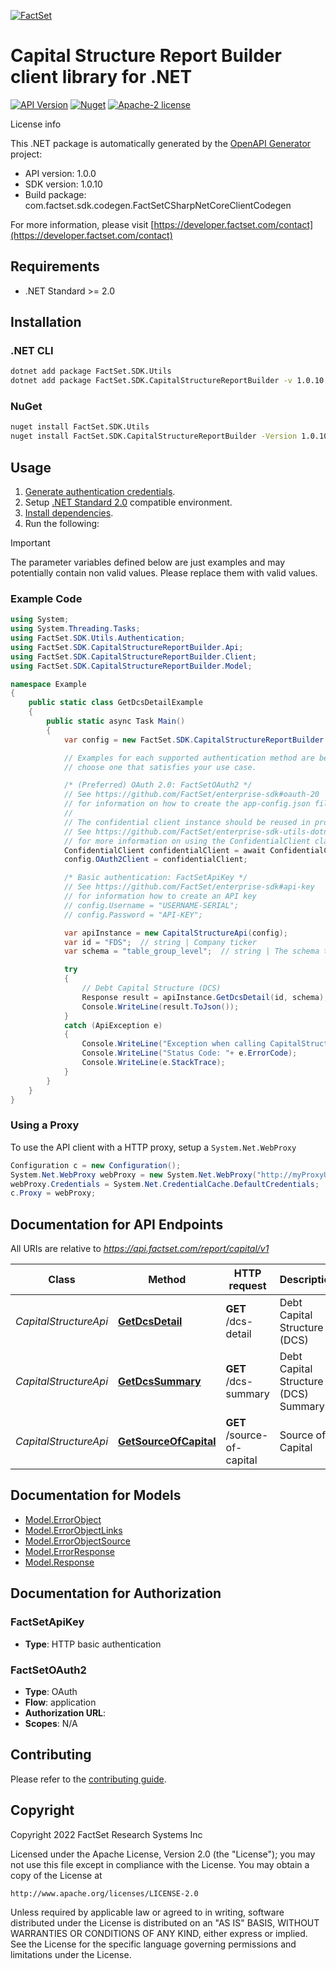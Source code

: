 [![FactSet](https://raw.githubusercontent.com/factset/enterprise-sdk/main/docs/images/factset-logo.svg)](https://www.factset.com)

# Capital Structure Report Builder client library for .NET

[![API Version](https://img.shields.io/badge/api-v1.0.0-blue)](https://developer.factset.com/api-catalog/capital-structure-report-builder-api)
[![Nuget](https://img.shields.io/badge/nuget-v1.0.10-orange)](https://www.nuget.org/packages/FactSet.SDK.CapitalStructureReportBuilder/1.0.10)
[![Apache-2 license](https://img.shields.io/badge/license-Apache2-brightgreen.svg)](https://www.apache.org/licenses/LICENSE-2.0)

License info

This .NET package is automatically generated by the [OpenAPI Generator](https://openapi-generator.tech) project:

- API version: 1.0.0
- SDK version: 1.0.10
- Build package: com.factset.sdk.codegen.FactSetCSharpNetCoreClientCodegen

For more information, please visit [https://developer.factset.com/contact](https://developer.factset.com/contact)

## Requirements

* .NET Standard >= 2.0

## Installation

### .NET CLI

```bash
dotnet add package FactSet.SDK.Utils
dotnet add package FactSet.SDK.CapitalStructureReportBuilder -v 1.0.10
```

### NuGet

```bash
nuget install FactSet.SDK.Utils
nuget install FactSet.SDK.CapitalStructureReportBuilder -Version 1.0.10
```

## Usage

1. [Generate authentication credentials](../../../../README.md#authentication).
2. Setup [.NET Standard 2.0](https://docs.microsoft.com/en-us/dotnet/standard/net-standard?tabs=net-standard-2-0) compatible environment.
3. [Install dependencies](#installation).
4. Run the following:

> [!IMPORTANT]
> The parameter variables defined below are just examples and may potentially contain non valid values. Please replace them with valid values.

### Example Code

```csharp
using System;
using System.Threading.Tasks;
using FactSet.SDK.Utils.Authentication;
using FactSet.SDK.CapitalStructureReportBuilder.Api;
using FactSet.SDK.CapitalStructureReportBuilder.Client;
using FactSet.SDK.CapitalStructureReportBuilder.Model;

namespace Example
{
    public static class GetDcsDetailExample
    {
        public static async Task Main()
        {
            var config = new FactSet.SDK.CapitalStructureReportBuilder.Client.Configuration();

            // Examples for each supported authentication method are below,
            // choose one that satisfies your use case.

            /* (Preferred) OAuth 2.0: FactSetOAuth2 */
            // See https://github.com/FactSet/enterprise-sdk#oauth-20
            // for information on how to create the app-config.json file
            //
            // The confidential client instance should be reused in production environments.
            // See https://github.com/FactSet/enterprise-sdk-utils-dotnet#authentication
            // for more information on using the ConfidentialClient class
            ConfidentialClient confidentialClient = await ConfidentialClient.CreateAsync("/path/to/app-config.json");
            config.OAuth2Client = confidentialClient;

            /* Basic authentication: FactSetApiKey */
            // See https://github.com/FactSet/enterprise-sdk#api-key
            // for information how to create an API key
            // config.Username = "USERNAME-SERIAL";
            // config.Password = "API-KEY";

            var apiInstance = new CapitalStructureApi(config);
            var id = "FDS";  // string | Company ticker
            var schema = "table_group_level";  // string | The schema that the data is returned as. The following are descriptions for the accepted values: - table_group_level - STACH 2.0 row organized package format with parent-child relationships represented using STACH group level cell metadata - table_parent_child_columns - STACH 2.0 row organized package format with parent-child relationships represented using STACH parent-child columns  (optional)  (default to table_parent_child_columns)

            try
            {
                // Debt Capital Structure (DCS)
                Response result = apiInstance.GetDcsDetail(id, schema);
                Console.WriteLine(result.ToJson());
            }
            catch (ApiException e)
            {
                Console.WriteLine("Exception when calling CapitalStructureApi.GetDcsDetail: " + e.Message );
                Console.WriteLine("Status Code: "+ e.ErrorCode);
                Console.WriteLine(e.StackTrace);
            }
        }
    }
}
```

### Using a Proxy

To use the API client with a HTTP proxy, setup a `System.Net.WebProxy`

```csharp
Configuration c = new Configuration();
System.Net.WebProxy webProxy = new System.Net.WebProxy("http://myProxyUrl:80/");
webProxy.Credentials = System.Net.CredentialCache.DefaultCredentials;
c.Proxy = webProxy;
```

## Documentation for API Endpoints

All URIs are relative to *https://api.factset.com/report/capital/v1*

Class | Method | HTTP request | Description
------------ | ------------- | ------------- | -------------
*CapitalStructureApi* | [**GetDcsDetail**](https://github.com/FactSet/enterprise-sdk/tree/main/code/dotnet/CapitalStructureReportBuilder/v1/docs/CapitalStructureApi.md#getdcsdetail) | **GET** /dcs-detail | Debt Capital Structure (DCS)
*CapitalStructureApi* | [**GetDcsSummary**](https://github.com/FactSet/enterprise-sdk/tree/main/code/dotnet/CapitalStructureReportBuilder/v1/docs/CapitalStructureApi.md#getdcssummary) | **GET** /dcs-summary | Debt Capital Structure (DCS) Summary
*CapitalStructureApi* | [**GetSourceOfCapital**](https://github.com/FactSet/enterprise-sdk/tree/main/code/dotnet/CapitalStructureReportBuilder/v1/docs/CapitalStructureApi.md#getsourceofcapital) | **GET** /source-of-capital | Source of Capital


## Documentation for Models

 - [Model.ErrorObject](https://github.com/FactSet/enterprise-sdk/tree/main/code/dotnet/CapitalStructureReportBuilder/v1/docs/ErrorObject.md)
 - [Model.ErrorObjectLinks](https://github.com/FactSet/enterprise-sdk/tree/main/code/dotnet/CapitalStructureReportBuilder/v1/docs/ErrorObjectLinks.md)
 - [Model.ErrorObjectSource](https://github.com/FactSet/enterprise-sdk/tree/main/code/dotnet/CapitalStructureReportBuilder/v1/docs/ErrorObjectSource.md)
 - [Model.ErrorResponse](https://github.com/FactSet/enterprise-sdk/tree/main/code/dotnet/CapitalStructureReportBuilder/v1/docs/ErrorResponse.md)
 - [Model.Response](https://github.com/FactSet/enterprise-sdk/tree/main/code/dotnet/CapitalStructureReportBuilder/v1/docs/Response.md)


## Documentation for Authorization


### FactSetApiKey

- **Type**: HTTP basic authentication


### FactSetOAuth2

- **Type**: OAuth
- **Flow**: application
- **Authorization URL**: 
- **Scopes**: N/A


## Contributing

Please refer to the [contributing guide](../../../../CONTRIBUTING.md).

## Copyright

Copyright 2022 FactSet Research Systems Inc

Licensed under the Apache License, Version 2.0 (the "License");
you may not use this file except in compliance with the License.
You may obtain a copy of the License at

    http://www.apache.org/licenses/LICENSE-2.0

Unless required by applicable law or agreed to in writing, software
distributed under the License is distributed on an "AS IS" BASIS,
WITHOUT WARRANTIES OR CONDITIONS OF ANY KIND, either express or implied.
See the License for the specific language governing permissions and
limitations under the License.
